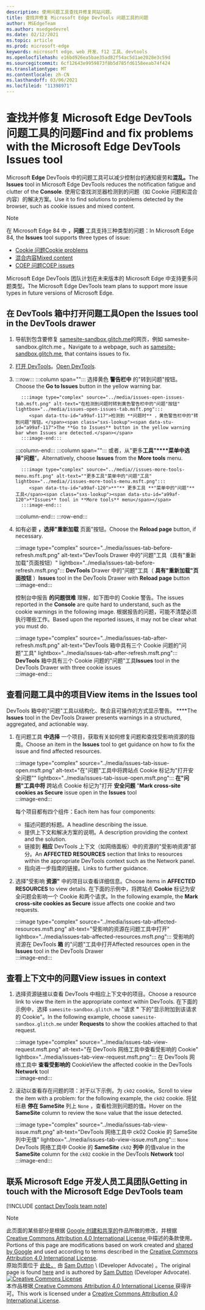 ```yaml
---
description: 使用问题工具查找并修复网站问题。
title: 查找并修复 Microsoft Edge DevTools 问题工具的问题
author: MSEdgeTeam
ms.author: msedgedevrel
ms.date: 02/12/2021
ms.topic: article
ms.prod: microsoft-edge
keywords: microsoft edge、web 开发、f12 工具、devtools
ms.openlocfilehash: e16bd926ea5bae35ad82f54ac5d1ae2028e3c59d
ms.sourcegitcommit: 6cf12643e9959873f8b5d785fd6158eeab74f424
ms.translationtype: MT
ms.contentlocale: zh-CN
ms.lasthandoff: 03/06/2021
ms.locfileid: "11398971"
---
```

<!-- Copyright Sam Dutton 

   Licensed under the Apache License, Version 2.0 (the "License");
   you may not use this file except in compliance with the License.
   You may obtain a copy of the License at

       https://www.apache.org/licenses/LICENSE-2.0

   Unless required by applicable law or agreed to in writing, software
   distributed under the License is distributed on an "AS IS" BASIS,
   WITHOUT WARRANTIES OR CONDITIONS OF ANY KIND, either express or implied.
   See the License for the specific language governing permissions and
   limitations under the License.  -->  

# <a name="find-and-fix-problems-with-the-microsoft-edge-devtools-issues-tool"></a><span data-ttu-id="a99af-104">查找并修复 Microsoft Edge DevTools 问题工具的问题</span><span class="sxs-lookup"><span data-stu-id="a99af-104">Find and fix problems with the Microsoft Edge DevTools Issues tool</span></span>  

<span data-ttu-id="a99af-105">Microsoft **Edge** DevTools 中的问题工具可以减少控制台的通知疲劳和**混乱。**</span><span class="sxs-lookup"><span data-stu-id="a99af-105">The **Issues** tool in Microsoft Edge DevTools reduces the notification fatigue and clutter of the **Console**.</span></span>  <span data-ttu-id="a99af-106">使用它查找浏览器检测到的问题（如 Cookie 问题和混合内容）的解决方案。</span><span class="sxs-lookup"><span data-stu-id="a99af-106">Use it to find solutions to problems detected by the browser, such as cookie issues and mixed content.</span></span>  

> [!NOTE]
> <span data-ttu-id="a99af-107">在 Microsoft Edge 84 中 **，问题** 工具支持三种类型的问题：</span><span class="sxs-lookup"><span data-stu-id="a99af-107">In Microsoft Edge 84, the **Issues** tool supports three types of issue:</span></span>  
> *   [<span data-ttu-id="a99af-108">Cookie 问题</span><span class="sxs-lookup"><span data-stu-id="a99af-108">Cookie problems</span></span>][MDNSameSiteCookies]  
> *   [<span data-ttu-id="a99af-109">混合内容</span><span class="sxs-lookup"><span data-stu-id="a99af-109">Mixed content</span></span>][MDNMixedContent]  
> *   [<span data-ttu-id="a99af-110">COEP 问题</span><span class="sxs-lookup"><span data-stu-id="a99af-110">COEP issues</span></span>][W3CCOEPSpec]
> 
> <span data-ttu-id="a99af-111">Microsoft Edge DevTools 团队计划在未来版本的 Microsoft Edge 中支持更多问题类型。</span><span class="sxs-lookup"><span data-stu-id="a99af-111">The Microsoft Edge DevTools team plans to support more issue types in future versions of Microsoft Edge.</span></span>  

## <a name="open-the-issues-tool-in-the-devtools-drawer"></a><span data-ttu-id="a99af-112">在 DevTools 箱中打开问题工具</span><span class="sxs-lookup"><span data-stu-id="a99af-112">Open the Issues tool in the DevTools drawer</span></span>  

1.  <span data-ttu-id="a99af-113">导航到包含要修复 [samesite-sandbox.glitch.me][GlitchSamesiteSandbox]的网页，例如 samesite-sandbox.glitch.me 。</span><span class="sxs-lookup"><span data-stu-id="a99af-113">Navigate to a webpage, such as [samesite-sandbox.glitch.me][GlitchSamesiteSandbox], that contains issues to fix.</span></span>  
1.  <span data-ttu-id="a99af-114">[打开 DevTools][DevtoolsOpen]。</span><span class="sxs-lookup"><span data-stu-id="a99af-114">[Open DevTools][DevtoolsOpen].</span></span>  
1.  :::row:::
       :::column span="":::
          <span data-ttu-id="a99af-115">选择黄色 **警告栏中** 的"转到问题"按钮。</span><span class="sxs-lookup"><span data-stu-id="a99af-115">Choose the **Go to Issues** button in the yellow warning bar.</span></span>  
          
          :::image type="complex" source="../media/issues-open-issues-tab.msft.png" alt-text="在检测到问题时转到黄色警告栏中的"问题"按钮" lightbox="../media/issues-open-issues-tab.msft.png":::
             <span data-ttu-id="a99af-117">检测到 **问题时** ，黄色警告栏中的"转到问题"按钮。</span><span class="sxs-lookup"><span data-stu-id="a99af-117">The **Go to Issues** button in the yellow warning bar when Issues are detected.</span></span>  
          :::image-end:::  
       :::column-end:::
       :::column span="":::
          <span data-ttu-id="a99af-118">或者，从"更多**工具"\*\*\*\*菜单中选择"问题**"。</span><span class="sxs-lookup"><span data-stu-id="a99af-118">Alternatively, choose **Issues** from the **More tools** menu.</span></span>  
          
          :::image type="complex" source="../media//issues-more-tools-menu.msft.png" alt-text=""更多工具"菜单中的"问题"工具" lightbox="../media//issues-more-tools-menu.msft.png":::
             <span data-ttu-id="a99af-120">**"** 更多工具 **"菜单中的"问题"** 工具</span><span class="sxs-lookup"><span data-stu-id="a99af-120">**Issues** tool in **More tools** menu</span></span>  
          :::image-end:::  
       :::column-end:::
    :::row-end:::
    
1.  <span data-ttu-id="a99af-121">如有必要 **，选择"重新加载** 页面"按钮。</span><span class="sxs-lookup"><span data-stu-id="a99af-121">Choose the **Reload page** button, if necessary.</span></span>  
    
    :::image type="complex" source="../media/issues-tab-before-refresh.msft.png" alt-text="DevTools Drawer 中的"问题"工具（具有"重新加载"页面按钮）" lightbox="../media/issues-tab-before-refresh.msft.png":::
       <span data-ttu-id="a99af-123">**DevTools** Drawer 中的"问题"工具（ **具有"重新加载"页面按钮** ）</span><span class="sxs-lookup"><span data-stu-id="a99af-123">**Issues** tool in the DevTools Drawer with **Reload page** button</span></span>  
    :::image-end:::  

    <span data-ttu-id="a99af-124">控制台中报告 **的问题很难** 理解，如下图中的 Cookie 警告。</span><span class="sxs-lookup"><span data-stu-id="a99af-124">The issues reported in the **Console** are quite hard to understand, such as the cookie warnings in the following image.</span></span>  <span data-ttu-id="a99af-125">根据报告的问题，可能不清楚必须执行哪些工作。</span><span class="sxs-lookup"><span data-stu-id="a99af-125">Based upon the reported issues, it may not be clear what you must do.</span></span>  
    
    :::image type="complex" source="../media/issues-tab-after-refresh.msft.png" alt-text="DevTools 箱中具有三个 Cookie 问题的"问题"工具" lightbox="../media/issues-tab-after-refresh.msft.png":::
       <span data-ttu-id="a99af-127">**DevTools** 箱中具有三个 Cookie 问题的"问题"工具</span><span class="sxs-lookup"><span data-stu-id="a99af-127">**Issues** tool in the DevTools Drawer with three cookie issues</span></span>  
    :::image-end:::  
    
## <a name="view-items-in-the-issues-tool"></a><span data-ttu-id="a99af-128">查看问题工具中的项目</span><span class="sxs-lookup"><span data-stu-id="a99af-128">View items in the Issues tool</span></span>  

<span data-ttu-id="a99af-129">DevTools 箱中的"问题"工具以结构化、聚合且可操作的方式显示警告。 \*\*\*\*</span><span class="sxs-lookup"><span data-stu-id="a99af-129">The **Issues** tool in the DevTools Drawer presents warnings in a structured, aggregated, and actionable way.</span></span>  

1.  <span data-ttu-id="a99af-130">在问题工具 **中选择** 一个项目，获取有关如何修复问题和查找受影响资源的指南。</span><span class="sxs-lookup"><span data-stu-id="a99af-130">Choose an item in the **Issues** tool to get guidance on how to fix the issue and find affected resources.</span></span>  
    
    :::image type="complex" source="../media/issues-tab-issue-open.msft.png" alt-text="在"问题"工具中将跨站点 Cookie 标记为"打开安全问题"" lightbox="../media/issues-tab-issue-open.msft.png":::
       <span data-ttu-id="a99af-132">**在"问题"工具中将** 跨站点 Cookie 标记为"打开 **安全问题** "</span><span class="sxs-lookup"><span data-stu-id="a99af-132">**Mark cross-site cookies as Secure** issue open in the **Issues** tool</span></span>  
    :::image-end:::  
    
    <span data-ttu-id="a99af-133">每个项目都有四个组件：</span><span class="sxs-lookup"><span data-stu-id="a99af-133">Each item has four components:</span></span>  
    
    *   <span data-ttu-id="a99af-134">描述问题的标题。</span><span class="sxs-lookup"><span data-stu-id="a99af-134">A headline describing the issue.</span></span>  
    *   <span data-ttu-id="a99af-135">提供上下文和解决方案的说明。</span><span class="sxs-lookup"><span data-stu-id="a99af-135">A description providing the context and the solution.</span></span>  
    *   <span data-ttu-id="a99af-136">链接到 **相应** DevTools 上下文（如网络面板）中的资源的"受影响资源"部分。</span><span class="sxs-lookup"><span data-stu-id="a99af-136">An **AFFECTED RESOURCES** section that links to resources within the appropriate DevTools context such as the Network panel.</span></span>  
    *   <span data-ttu-id="a99af-137">指向进一步指南的链接。</span><span class="sxs-lookup"><span data-stu-id="a99af-137">Links to further guidance.</span></span>  
    
1.  <span data-ttu-id="a99af-138">选择"受影响 **资源"** 中的项目以查看详细信息。</span><span class="sxs-lookup"><span data-stu-id="a99af-138">Choose items in **AFFECTED RESOURCES** to view details.</span></span>  <span data-ttu-id="a99af-139">在下面的示例中，将跨站点 **Cookie** 标记为安全问题会影响一个 Cookie 和两个请求。</span><span class="sxs-lookup"><span data-stu-id="a99af-139">In the following example, the **Mark cross-site cookies as Secure** issue affects one cookie and two requests.</span></span>  
    
    :::image type="complex" source="../media/issues-tab-affected-resources.msft.png" alt-text="受影响的资源在问题工具中打开" lightbox="../media/issues-tab-affected-resources.msft.png":::
       <span data-ttu-id="a99af-141">受影响的资源在 DevTools **箱** 的"问题"工具中打开</span><span class="sxs-lookup"><span data-stu-id="a99af-141">Affected resources open in the **Issues** tool in the DevTools Drawer</span></span>  
    :::image-end:::  
    
## <a name="view-issues-in-context"></a><span data-ttu-id="a99af-142">查看上下文中的问题</span><span class="sxs-lookup"><span data-stu-id="a99af-142">View issues in context</span></span>  

1.  <span data-ttu-id="a99af-143">选择资源链接以查看 DevTools 中相应上下文中的项目。</span><span class="sxs-lookup"><span data-stu-id="a99af-143">Choose a resource link to view the item in the appropriate context within DevTools.</span></span>  <span data-ttu-id="a99af-144">在下面的示例中，选择 `samesite-sandbox.glitch.me` "请求 **"** 下的"显示附加到该请求的 Cookie"。</span><span class="sxs-lookup"><span data-stu-id="a99af-144">In the following example, choose `samesite-sandbox.glitch.me` under **Requests** to show the cookies attached to that request.</span></span>  
    
    :::image type="complex" source="../media/issues-tab-view-request.msft.png" alt-text="在 DevTools 网络工具中查看受影响的 Cookie" lightbox="../media/issues-tab-view-request.msft.png":::
       <span data-ttu-id="a99af-146">在 DevTools 网络工具中 **查看受影响的** Cookie</span><span class="sxs-lookup"><span data-stu-id="a99af-146">View the affected cookie in the DevTools **Network** tool</span></span>  
    :::image-end:::  

1.  <span data-ttu-id="a99af-147">滚动以查看存在问题的项：对于以下示例，为 `ck02` cookie。</span><span class="sxs-lookup"><span data-stu-id="a99af-147">Scroll to view the item with a problem:  for the following example, the `ck02` cookie.</span></span>  <span data-ttu-id="a99af-148">将鼠标悬 **停在 SameSite** 列上 `None` ，查看检测到问题的值。</span><span class="sxs-lookup"><span data-stu-id="a99af-148">Hover on the **SameSite** column to review the `None` value that the issue detected.</span></span>  
    
    :::image type="complex" source="../media/issues-tab-view-issue.msft.png" alt-text="DevTools 网络工具中 ck02 Cookie 的 SameSite 列中无值" lightbox="../media/issues-tab-view-issue.msft.png":::
       `None` <span data-ttu-id="a99af-150">DevTools 网络工具中 Cookie 的 **SameSite** `ck02` **列中** 的值</span><span class="sxs-lookup"><span data-stu-id="a99af-150">value in the **SameSite** column for the `ck02` cookie in the DevTools **Network** tool</span></span>  
    :::image-end:::  

## <a name="getting-in-touch-with-the-microsoft-edge-devtools-team"></a><span data-ttu-id="a99af-151">联系 Microsoft Edge 开发人员工具团队</span><span class="sxs-lookup"><span data-stu-id="a99af-151">Getting in touch with the Microsoft Edge DevTools team</span></span>  

[!INCLUDE [contact DevTools team note](../includes/contact-devtools-team-note.md)]  

<!-- links -->  

[DevtoolsOpen]: ../open/index.md "打开 Microsoft Edge 开发人员工具 | Microsoft Docs"  

[GlitchSamesiteSandbox]: https://samesite-sandbox.glitch.me "SameSite Cookie 测试|小故障"  

[MDNSameSiteCookies]: https://developer.mozilla.org/docs/Web/HTTP/Headers/Set-Cookie/SameSite "SameSite cookie |MDN"  
[MDNMixedContent]: https://developer.mozilla.org/docs/Web/Security/Mixed_content "混合内容|MDN"  

[W3CCOEPSpec]: https://wicg.github.io/cross-origin-embedder-policy "跨源嵌入者策略|Web Incubator 社区组"  

> [!NOTE]
> <span data-ttu-id="a99af-157">此页面的某些部分是根据 [Google 创建和共享的][GoogleSitePolicies]作品所做的修改，并根据[ Creative Commons Attribution 4.0 International License ][CCA4IL]中描述的条款使用。</span><span class="sxs-lookup"><span data-stu-id="a99af-157">Portions of this page are modifications based on work created and [shared by Google][GoogleSitePolicies] and used according to terms described in the [Creative Commons Attribution 4.0 International License][CCA4IL].</span></span>  
> <span data-ttu-id="a99af-158">原始页面位于 [此处，](https://developers.google.com/web/tools/chrome-devtools/issues/index) 由 [Sam Dutton][SamDutton] \ (Developer Advocate\) 。</span><span class="sxs-lookup"><span data-stu-id="a99af-158">The original page is found [here](https://developers.google.com/web/tools/chrome-devtools/issues/index) and is authored by [Sam Dutton][SamDutton] \(Developer Advocate\).</span></span>  
[![Creative Commons License][CCby4Image]][CCA4IL]  
<span data-ttu-id="a99af-160">本作品根据[ Creative Commons Attribution 4.0 International License ][CCA4IL]获得许可。</span><span class="sxs-lookup"><span data-stu-id="a99af-160">This work is licensed under a [Creative Commons Attribution 4.0 International License][CCA4IL].</span></span>  

[CCA4IL]: https://creativecommons.org/licenses/by/4.0  
[CCby4Image]: https://i.creativecommons.org/l/by/4.0/88x31.png  
[GoogleSitePolicies]: https://developers.google.com/terms/site-policies  
[KayceBasques]: https://developers.google.com/web/resources/contributors/kaycebasques  
[SamDutton]: https://developers.google.com/web/resources/contributors/samdutton  
